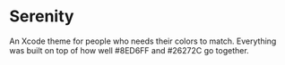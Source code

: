 # Serenity
An Xcode theme for people who needs their colors to match.  Everything was built on top of how well #8ED6FF and #26272C go together.

